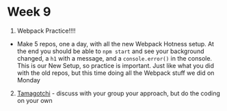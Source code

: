 # Week 9

1. Webpack Practice!!!!
- Make 5 repos, one a day, with all the new Webpack Hotness setup. At the end you should be able to `npm start` and see your background changed, a `h1` with a message, and a `console.error()` in the console. This is our New Setup, so practice is important. Just like what you did with the old repos, but this time doing all the Webpack stuff we did on Monday

2. [Tamagotchi](https://github.com/nss-nightclass-projects/exercise-vault/blob/master/MODULES_tamagotchi.md) - discuss with your group your approach, but do the coding on your own
